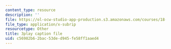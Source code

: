```yaml
---
content_type: resource
description: ''
file: https://ol-ocw-studio-app-production.s3.amazonaws.com/courses/18-01sc-single-variable-calculus-fall-2010/c56982b62bac53ded945fe58ff1aaed4_BSAA0akmPEU.srt
file_type: application/x-subrip
resourcetype: Other
title: 3play caption file
uid: c56982b6-2bac-53de-d945-fe58ff1aaed4
---
```

